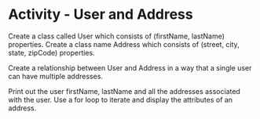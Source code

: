 
# Activity - User and Address

Create a class called User which consists of (firstName, lastName) properties. Create a class name Address which consists of (street, city, state, zipCode) properties. 

Create a relationship between User and Address in a way that a single user can have multiple addresses. 

Print out the user firstName, lastName and all the addresses associated with the user. Use a for loop to iterate and display the attributes of an address. 

